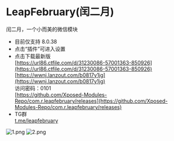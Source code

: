 # LeapFebruary(闰二月)

闰二月，一个小而美的微信模块

+ 目前仅支持 8.0.38  
+ 点击“插件”可进入设置
+ 点击下载最新版  
[https://url86.ctfile.com/d/31230086-57001363-850926](https://url86.ctfile.com/d/31230086-57001363-850926)  
[https://wwnj.lanzout.com/b0817y1jg](https://wwnj.lanzout.com/b0817y1jg)  
访问密码：0101  
[https://github.com/Xposed-Modules-Repo/com.r.leapfebruary/releases](https://github.com/Xposed-Modules-Repo/com.r.leapfebruary/releases)  
+ TG群  
[t.me/leapfebruary](https://t.me/leapfebruary)  

![1.png](https://raw.githubusercontent.com/Xposed-Modules-Repo/com.r.leapfebruary/master/img/1.png)
![2.png](https://raw.githubusercontent.com/Xposed-Modules-Repo/com.r.leapfebruary/master/img/2.png)
